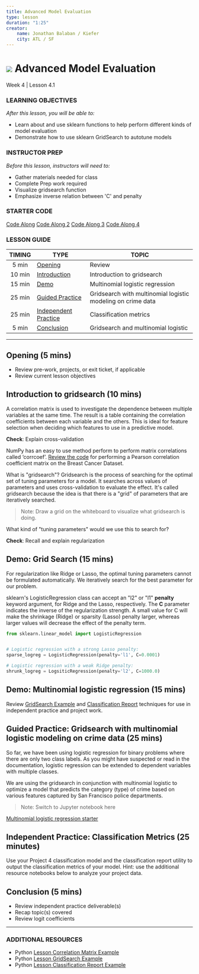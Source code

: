 ```yaml
---
title: Advanced Model Evaluation
type: lesson
duration: "1:25"
creator:
    name: Jonathan Balaban / Kiefer
    city: ATL / SF
---
```


# ![](https://ga-dash.s3.amazonaws.com/production/assets/logo-9f88ae6c9c3871690e33280fcf557f33.png) Advanced Model Evaluation
Week 4 | Lesson 4.1

### LEARNING OBJECTIVES
*After this lesson, you will be able to:*
- Learn about and use sklearn functions to help perform different kinds of model evaluation
- Demonstrate how to use sklearn GridSearch to autotune models

### INSTRUCTOR PREP
*Before this lesson, instructors will need to:*
- Gather materials needed for class
- Complete Prep work required
- Visualize gridsearch function
- Emphasize inverse relation between 'C' and penalty

### STARTER CODE
[Code Along](./code/starter-code/gridsearch-multinomial-logistic-starter.ipynb)
[Code Along 2](./code/starter-code/week4-4.1-breast-cancer-coefficients.ipynb)
[Code Along 3](./code/starter-code/week4-4.1-classification-report.ipynb)
[Code Along 4](./code/starter-code/AUC-sacramento-housing-starter-code.ipynb)

### LESSON GUIDE
| TIMING  | TYPE  | TOPIC  |
|:-:|---|---|
| 5 min  | [Opening](#opening)  | Review  |
| 10 min  | [Introduction](#introduction)   | Introduction to gridsearch  |
| 15 min  | [Demo](#demo)  | Multinomial logistic regression  |
| 25 min  | [Guided Practice](#guided-practice)  | Gridsearch with multinomial logistic modeling on crime data |
| 25 min  | [Independent Practice](#ind-practice)  | Classification metrics  |
| 5 min  | [Conclusion](#conclusion)  | Gridsearch and multinomial logistic  |

---

<a name="opening"></a>
## Opening (5 mins)
- Review pre-work, projects, or exit ticket, if applicable
- Review current lesson objectives


<a name="introduction"></a>
## Introduction to gridsearch (10 mins)

A correlation matrix is used to investigate the dependence between multiple variables at the same time. The result is a table containing the correlation coefficients between each variable and the others. This is ideal for feature selection when deciding which features to use in a predictive model.		 

**Check**: Explain cross-validation

NumPy has an easy to use method perform to perform matrix correlations called ‘corrcoef’. [Review the code](./code/starter-code/week4-4.1-breast-cancer-coefficients.ipynb) for performing a Pearson correlation coefficient matrix on the Breast Cancer Dataset.

What is "gridsearch"? Gridsearch is the process of searching for the optimal set of tuning parameters for a model. It searches across values of parameters and uses cross-validation to evaluate the effect. It's called gridsearch because the idea is that there is a "grid" of parameters that are iteratively searched.

> Note: Draw a grid on the whiteboard to visualize what gridsearch is doing.

What kind of "tuning parameters" would we use this to search for?

**Check**: Recall and explain regularization

<a name="demo"></a>
## Demo: Grid Search (15 mins)

For regularization like Ridge or Lasso, the optimal tuning parameters cannot be formulated automatically. We iteratively search for the best parameter for our problem.

sklearn's LogisticRegression class can accept an "l2" or "l1" **penalty** keyword argument, for Ridge and the Lasso, respectively. The **C** parameter indicates the inverse of the regularization strength. A small value for C will make the shrinkage (Ridge) or sparsity (Lasso) penalty larger, whereas larger values will decrease the effect of the penalty term.

```python
from sklearn.linear_model import LogisticRegression


# Logistic regression with a strong Lasso penalty:
sparse_logreg = LogisticRegression(penalty='l1', C=0.0001)

# Logistic regression with a weak Ridge penalty:
shrunk_logreg = LogsiticRegression(penalty='l2', C=1000.0)
```


<a name="demo"></a>
## Demo: Multinomial logistic regression (15 mins)

Review [GridSearch Example](./code/starter-code/week4-4.1-search-grid.ipynb) and [Classification Report](./code/starter-code/week4-4.1-classification-report.ipynb) techniques for use in independent practice and project work.


<a name="guided-practice"></a>
## Guided Practice: Gridsearch with multinomial logistic modeling on crime data (25 mins)

So far, we have been using logistic regression for binary problems where there are only two class labels. As you might have suspected or read in the documentation, logistic regression can be extended to dependent variables with multiple classes.

We are using the gridsearch in conjunction with multinomial logistic to optimize a model that predicts the category (type) of crime based on various features captured by San Francisco police departments.

> Note: Switch to Jupyter notebook here

[Multinomial logistic regression starter](./code/starter-code/gridsearch-multinomial-logistic-starter.ipynb)

<a name="ind-practice"></a>
## Independent Practice: Classification Metrics (25 minutes)

Use your Project 4 classification model and the classification report utility to output the classification metrics of your model. Hint: use the additional resource notebooks below to analyze your project data.

<a name="conclusion"></a>
## Conclusion (5 mins)
- Review independent practice deliverable(s)
- Recap topic(s) covered
- Review logit coefficients

***

### ADDITIONAL RESOURCES
- Python [Lesson Correlation Matrix Example](./code/starter-code/week4-4.1-breast-cancer-coefficients.ipynb)
- Python [Lesson GridSearch Example](./code/starter-code/week4-4.1-search-grid.ipynb)
- Python [Lesson Classification Report Example](./code/starter-code/week4-4.1-classification-report.ipynb)
